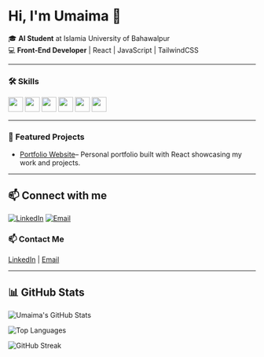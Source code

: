 # Hi, I'm Umaima 👋  

🎓 **AI Student** at Islamia University of Bahawalpur  
💻 **Front-End Developer** | React | JavaScript | TailwindCSS  

---

### 🛠️ Skills  
<p float="left">
  <img src="https://img.shields.io/badge/HTML5-E34F26?style=flat&logo=html5&logoColor=white" height="30"/>
  <img src="https://img.shields.io/badge/CSS3-1572B6?style=flat&logo=css3&logoColor=white" height="30"/>
  <img src="https://img.shields.io/badge/JavaScript-F7DF1E?style=flat&logo=javascript&logoColor=black" height="30"/>
  <img src="https://img.shields.io/badge/React-20232A?style=flat&logo=react&logoColor=61DAFB" height="30"/>
  <img src="https://img.shields.io/badge/TailwindCSS-06B6D4?style=flat&logo=tailwind-css&logoColor=white" height="30"/>
  <img src="https://img.shields.io/badge/Python-3776AB?style=flat&logo=python&logoColor=white" height="30"/>
</p>

---





### 📌 Featured Projects  
- [Portfolio Website](https://umaimazainab02.github.io/umaima-portfolio/)– Personal portfolio built with React showcasing my work and projects.  

---
## 📫 Connect with me  

[![LinkedIn](https://img.shields.io/badge/LinkedIn-0077B5?style=flat&logo=linkedin&logoColor=white)](https://www.linkedin.com/in/umaima-zainab-8bb76732a/) 
[![Email](https://img.shields.io/badge/Email-D14836?style=flat&logo=gmail&logoColor=white)](mailto:umaimazainab429@gmail.com)



### 📫 Contact Me  
[LinkedIn](https://www.linkedin.com/in/umaima-zainab-8bb76732a/) | [Email](mailto:umaimazainab429@gmail.com)

---
## 📊 GitHub Stats  

![Umaima's GitHub Stats](https://github-readme-stats.vercel.app/api?username=Umaimazainab02&show_icons=true&theme=radical)

![Top Languages](https://github-readme-stats.vercel.app/api/top-langs/?username=Umaimazainab02&layout=compact&theme=radical)

![GitHub Streak](https://streak-stats.demolab.com?user=Umaimazainab02&theme=radical)

